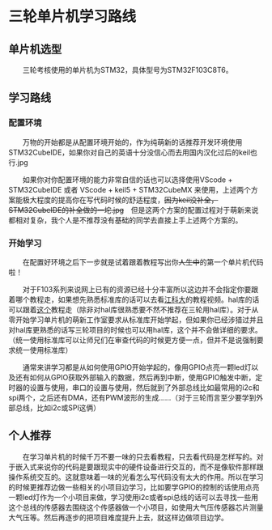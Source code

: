 # 三轮单片机学习路线

## 单片机选型

&emsp;&emsp;三轮考核使用的单片机为STM32，具体型号为STM32F103C8T6。

## 学习路线

### 配置环境

&emsp;&emsp;万物的开始都是从配置环境开始的，作为纯萌新的话推荐开发环境使用STM32CubeIDE，如果你对自己的英语十分没信心而去用国内汉化过后的keil也行.jpg

&emsp;&emsp;如果你对你配置环境的能力非常自信的话也可以选择使用VScode + STM32CubeIDE 或者 VScode + keil5 + STM32CubeMX 来使用，上述两个方案能极大程度的提高你在写代码时候的舒适程度，~~因为keil没补全，STM32CubeIDE的补全做的一坨.jpg~~&emsp;但是这两个方案的配置过程对于萌新来说都相对复杂，我个人是不推荐没有基础的同学去直接上手上述两个方案的。

### 开始学习

&emsp;&emsp;在配置好环境之后下一步就是试着跟着教程写出你~~人生中~~的第一个单片机代码啦！

&emsp;&emsp;对于F103系列来说网上已有的资源已经十分丰富所以这边并不会指定你要跟着哪个教程走，如果想先熟悉标准库的话可以去看[江科大](https://www.bilibili.com/video/BV1th411z7sn)的教程视频。hal库的话可以跟着[这个](https://www.bilibili.com/video/BV12v4y1y7uV)教程走（除非对hal库很熟悉要不然不推荐在三轮用hal库）。对于从零开始学习单片机的萌新工作室要求从标准库开始学起，但如果你已经涉猎过并且对hal库更熟悉的话写三轮项目的时候也可以用hal库，这个并不会做详细的要求。（统一使用标准库可以让师兄们在审查代码的时候更方便一点，但并不是说强制要求统一使用标准库）

&emsp;&emsp;通常来讲学习都是从如何使用GPIO开始学起的，像用GPIO点亮一颗led灯以及还有如何从GPIO获取外部输入的数据，然后再到中断，使用GPIO触发中断，定时器的设置与使用，串口的设置与使用，然后就到了外部总线比如最常用的i2c和spi两个，之后还有DMA，还有PWM波形的生成......（对于三轮而言至少要学到外部总线，比如i2c或SPI这俩）

## 个人推荐

&emsp;&emsp;在学习单片机的时候千万不要一味的只去看教程，只去看代码是怎样写的。对于嵌入式来说你的代码是要跟现实中的硬件设备进行交互的，而不是像软件那样跟操作系统交互的。这就意味着一味的光看怎么写代码没有太大的作用。所以在学习的时候更推荐边做一些相关的小项目边学习，比如要学GPIO的控制的话使用点亮一颗led灯作为一个小项目来做，学习使用i2c或者spi总线的话可以去寻找一些用这个总线的传感器去围绕这个传感器做一个小项目，如使用大气压传感器芯片测量大气压等。然后再逐步的把项目难度提升上去，就这样边做项目边学。
